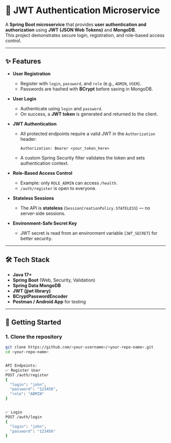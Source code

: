 # 🔑 JWT Authentication Microservice

A **Spring Boot microservice** that provides **user authentication and authorization** using **JWT (JSON Web Tokens)** and **MongoDB**.  
This project demonstrates secure login, registration, and role-based access control.

---

## ✨ Features
- **User Registration**
  - Register with `login`, `password`, and `role` (e.g., `ADMIN`, `USER`).
  - Passwords are hashed with **BCrypt** before saving in MongoDB.

- **User Login**
  - Authenticate using `login` and `password`.
  - On success, a **JWT token** is generated and returned to the client.

- **JWT Authentication**
  - All protected endpoints require a valid JWT in the `Authorization` header:
    ```
    Authorization: Bearer <your_token_here>
    ```
  - A custom Spring Security filter validates the token and sets authentication context.

- **Role-Based Access Control**
  - Example: only `ROLE_ADMIN` can access `/health`.
  - `/auth/register` is open to everyone.

- **Stateless Sessions**
  - The API is **stateless** (`SessionCreationPolicy.STATELESS`) — no server-side sessions.

- **Environment-Safe Secret Key**
  - JWT secret is read from an environment variable (`JWT_SECRET`) for better security.

---

## 🛠️ Tech Stack
- **Java 17+**
- **Spring Boot** (Web, Security, Validation)
- **Spring Data MongoDB**
- **JWT (jjwt library)**
- **BCryptPasswordEncoder**
- **Postman / Android App** for testing

---

## 🚀 Getting Started

### 1. Clone the repository
```bash
git clone https://github.com/<your-username>/<your-repo-name>.git
cd <your-repo-name>


API Endpoints:
✅ Register User
POST /auth/register
{
  "login": "john",
  "password": "123456",
  "role": "ADMIN"
}


✅ Login
POST /auth/login
{
  "login": "john",
  "password": "123456"
}


